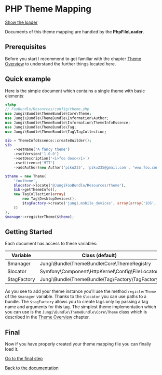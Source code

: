 PHP Theme Mapping
=================

[Show the loader](https://github.com/piku235/JungiThemeBundle/tree/master/Mapping/Loader/PhpFileLoader.php)

Documents of this theme mapping are handled by the **PhpFileLoader**.

Prerequisites
-------------

Before you start I recommend to get familiar with the chapter [Theme Overview](https://github.com/piku235/JungiThemeBundle/tree/master/Resources/doc/themes-overview.md)
to understand the further things located here.

Quick example
-------------

Here is the simple document which contains a single theme with basic elements:

```php
<?php
// FooBundle/Resources/config/theme.php
use Jungi\Bundle\ThemeBundle\Core\Theme;
use Jungi\Bundle\ThemeBundle\Information\Author;
use Jungi\Bundle\ThemeBundle\Information\ThemeInfoEssence;
use Jungi\Bundle\ThemeBundle\Tag;
use Jungi\Bundle\ThemeBundle\Tag\TagCollection;

$ib = ThemeInfoEssence::createBuilder();
$ib
    ->setName('A fancy theme')
    ->setVersion('1.0.0')
    ->setDescription('<i>foo desc</i>')
    ->setLicense('MIT')
    ->addAuthor(new Author('piku235', 'piku235@gmail.com', 'www.foo.com'));

$theme = new Theme(
    'footheme',
    $locator->locate('@JungiFooBundle/Resources/theme'),
    $ib->getThemeInfo(),
    new TagCollection(array(
        new Tag\DesktopDevices(),
        $tagFactory->create('jungi.mobile_devices', array(array('iOS', 'AndroidOS'), Tag\MobileDevices::MOBILE))
    ))
);
$manager->registerTheme($theme);
```

Getting Started
---------------

Each document has access to these variables:

Variable | Class (default)
-------- | ---------------
$manager | Jungi\Bundle\ThemeBundle\Core\ThemeRegistry
$locator | Symfony\Component\HttpKernel\Config\FileLocator
$tagFactory | Jungi\Bundle\ThemeBundle\Tag\Factory\TagFactory

As you see to add your theme instance you'll use the method `registerTheme` of the `$manager` variable. Thanks to the `$locator` 
you can use paths to a bundle. The `$tagFactory` allows you to create tags only by passing a tag name and arguments for 
this tag. The simplest theme implementation which you can use is the `Jungi\Bundle\ThemeBundle\Core\Theme` class which is 
described in the [Theme Overview](https://github.com/piku235/JungiThemeBundle/tree/master/Resources/doc/themes-overview.md)
chapter.

Final
-----

Now if you have properly created your theme mapping file you can finally load it.

[Go to the final step](https://github.com/piku235/JungiThemeBundle/tree/master/Resources/doc/loading-theme-mapping.md)

[Back to the documentation](https://github.com/piku235/JungiThemeBundle/blob/master/Resources/doc/index.md)